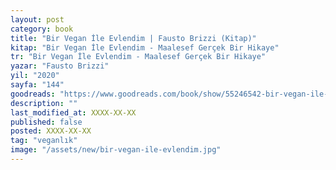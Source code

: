 ```yaml
---
layout: post
category: book
title: "Bir Vegan İle Evlendim | Fausto Brizzi (Kitap)"
kitap: "Bir Vegan İle Evlendim - Maalesef Gerçek Bir Hikaye"
tr: "Bir Vegan İle Evlendim - Maalesef Gerçek Bir Hikaye"
yazar: "Fausto Brizzi"
yil: "2020"
sayfa: "144"
goodreads: "https://www.goodreads.com/book/show/55246542-bir-vegan-ile-evlendim"
description: ""
last_modified_at: XXXX-XX-XX
published: false
posted: XXXX-XX-XX
tag: "veganlık"
image: "/assets/new/bir-vegan-ile-evlendim.jpg"
---
```



